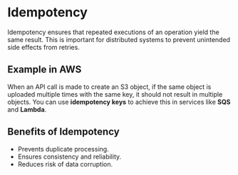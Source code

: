# Idempotency

Idempotency ensures that repeated executions of an operation yield the same result. This is important for distributed systems to prevent unintended side effects from retries.

## Example in AWS
When an API call is made to create an S3 object, if the same object is uploaded multiple times with the same key, it should not result in multiple objects. You can use **idempotency keys** to achieve this in services like **SQS** and **Lambda**.

## Benefits of Idempotency
- Prevents duplicate processing.
- Ensures consistency and reliability.
- Reduces risk of data corruption.

